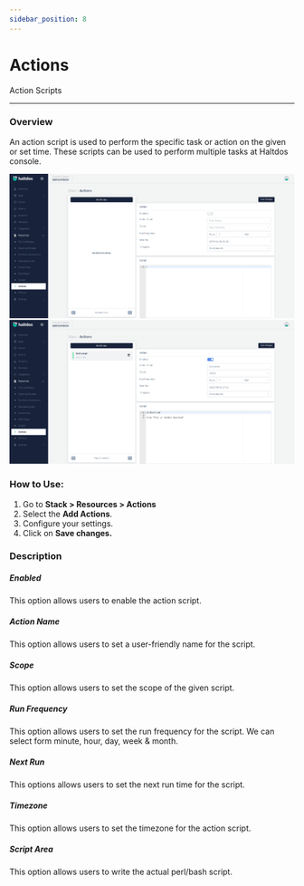 ```yaml
---
sidebar_position: 8
---
```


# Actions

Action Scripts

---

### Overview

An action script is used to perform the specific task or action on the given or set time. These scripts can be used to perform multiple tasks at Haltdos console.

![Action Script](/img/platform/v7/docs/actions.png)
![Action Script](/img/platform/v7/docs/actions2.png)

### How to Use:

1. Go to **Stack > Resources > Actions**
2. Select the **Add Actions**.
3. Configure your settings. 
4. Click on **Save changes.**


### Description

##### **Enabled**
This option allows users to enable the action script.

##### **Action Name**
This option allows users to set a user-friendly name for the script.

##### **Scope**
This option allows users to set the scope of the given script.

##### **Run Frequency**
This option allows users to set the run frequency for the script. We can select form minute, hour, day, week & month.

##### **Next Run**
This options allows users to set the next run time for the script.

##### **Timezone**
This option allows users to set the timezone for the action script.

##### **Script Area**
This option allows users to write the actual perl/bash script.
